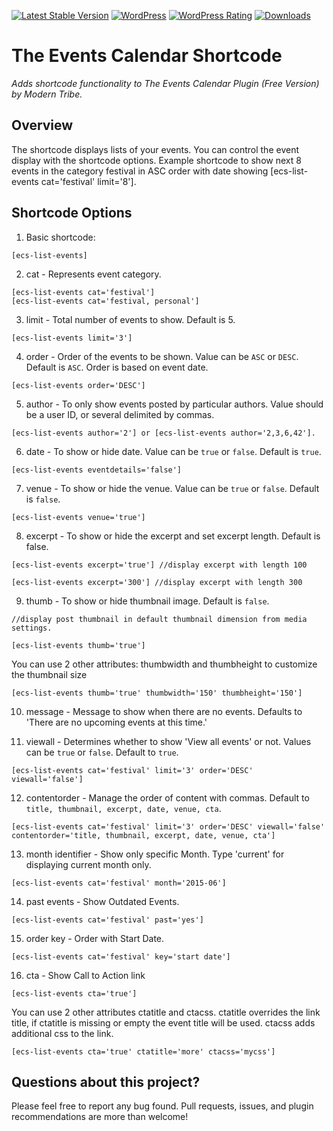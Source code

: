 [![Latest Stable Version](https://img.shields.io/wordpress/plugin/v/the-events-calendar-shortcode.svg?style=flat-square)](https://packagist.org/packages/ankitpokhrel/Dynamic-Featured-Image)
[![WordPress](https://img.shields.io/wordpress/v/the-events-calendar-shortcode.svg?style=flat-square)](https://wordpress.org/plugins/dynamic-featured-image/)
[![WordPress Rating](https://img.shields.io/wordpress/plugin/r/the-events-calendar-shortcode.svg?style=flat-square)](https://wordpress.org/plugins/dynamic-featured-image/)
[![Downloads](https://img.shields.io/wordpress/plugin/dt/the-events-calendar-shortcode.svg?style=flat-square)](https://wordpress.org/plugins/the-events-calendar-shortcode/)

# The Events Calendar Shortcode

_Adds shortcode functionality to The Events Calendar Plugin (Free Version) by Modern Tribe._

## Overview
The shortcode displays lists of your events. You can control the event display with the shortcode options. Example shortcode to show next 8 events in the category festival in ASC order with date showing [ecs-list-events cat='festival' limit='8'].

## Shortcode Options
1. Basic shortcode:  
  ```
  [ecs-list-events]
  ```
  
2. cat - Represents event category.  
  ```
  [ecs-list-events cat='festival']
  [ecs-list-events cat='festival, personal']
  ```
  
3. limit - Total number of events to show. Default is 5.  
  ```
  [ecs-list-events limit='3']
  ```
  
4. order - Order of the events to be shown. Value can be `ASC` or `DESC`. Default is `ASC`. Order is based on event date.  
  ```
  [ecs-list-events order='DESC']
  ```

5. author - To only show events posted by particular authors. Value should be a user ID, or several delimited by commas.  
  ```
  [ecs-list-events author='2'] or [ecs-list-events author='2,3,6,42'].
  ```
  
6. date - To show or hide date. Value can be `true` or `false`. Default is `true`.  
  ```
  [ecs-list-events eventdetails='false']
  ```
  
7. venue - To show or hide the venue. Value can be `true` or `false`. Default is `false`.  
  ```
  [ecs-list-events venue='true']
  ```
  
8. excerpt - To show or hide the excerpt and set excerpt length. Default is false.  
  ```
  [ecs-list-events excerpt='true'] //display excerpt with length 100  
  
  [ecs-list-events excerpt='300'] //display excerpt with length 300
  ```
  
9. thumb - To show or hide thumbnail image. Default is `false`.  
  ```
  //display post thumbnail in default thumbnail dimension from media settings.  
  
  [ecs-list-events thumb='true'] 
  ```  
  You can use 2 other attributes: thumbwidth and thumbheight to customize the thumbnail size  
  ```
  [ecs-list-events thumb='true' thumbwidth='150' thumbheight='150']
  ```
  
10. message - Message to show when there are no events. Defaults to 'There are no upcoming events at this time.'

11. viewall - Determines whether to show 'View all events' or not. Values can be `true` or `false`. Default to `true`.
  ```  
  [ecs-list-events cat='festival' limit='3' order='DESC' viewall='false']
  ```

12. contentorder - Manage the order of content with commas. Default to `title, thumbnail, excerpt, date, venue, cta`.
  ```  
  [ecs-list-events cat='festival' limit='3' order='DESC' viewall='false' contentorder='title, thumbnail, excerpt, date, venue, cta']
  ```

13. month identifier - Show only specific Month. Type 'current' for displaying current month only.
  ```  
  [ecs-list-events cat='festival' month='2015-06']
  ```

14. past events - Show Outdated Events.
  ```  
  [ecs-list-events cat='festival' past='yes']
  ```

15. order key - Order with Start Date.
  ```  
  [ecs-list-events cat='festival' key='start date']
  ```

16. cta - Show Call to Action link
  ```  
  [ecs-list-events cta='true']
  ```  
  You can use 2 other attributes ctatitle and ctacss.  ctatitle overrides the link title, if ctatitle is missing or empty the event title will be used.  ctacss adds additional css to the link.
   ```  
  [ecs-list-events cta='true' ctatitle='more' ctacss='mycss']
  ```   

## Questions about this project?

Please feel free to report any bug found. Pull requests, issues, and plugin recommendations are more than welcome!
